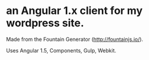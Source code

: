 # an Angular 1.x client for my wordpress site.

Made from the Fountain Generator (http://fountainjs.io/).

Uses Angular 1.5, Components, Gulp, Webkit.
